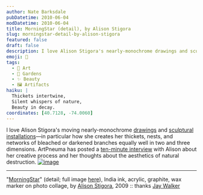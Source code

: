 ```yaml
---
author: Nate Barksdale
pubDatetime: 2010-06-04
modDatetime: 2010-06-04
title: MorningStar (detail), by Alison Stigora
slug: morningstar-detail-by-alison-stigora
featured: false
draft: false
description: I love Alison Stigora's nearly-monochrome drawings and sculptural installations that capture the beauty of natural destruction and transformation.
emoji: 🌿
tags:
  - 🎨 Art
  - 🌿 Gardens
  - ✨ Beauty
  - 🖼️ Artifacts
haiku: |
  Thickets intertwine,  
  Silent whispers of nature,  
  Beauty in decay.
coordinates: [40.7128, -74.0060]
---
```


I love Alison Stigora's moving nearly-monochrome [drawings](http://web.archive.org/web/20110819213642/http://alisonstigora.com/section/57557_Drawings.html) and [sculptural installations](http://web.archive.org/web/20110129043142/http://alisonstigora.com:80/section/57537_Sculpture_Installation.html)—in particular how she creates her thickets, nests, and networks of bleached or darkened branches equally well in two and three dimensions. ArtPneuma has posted a [ten-minute interview](http://www.youtube.com/user/ArtPneuma#p/u/2/GtNyIC6hy-s) with Alison about her creative process and her thoughts about the aesthetics of natural destruction. [![image](http://culture-making.com/media/MorningStar.jpg)](http://alisonstigora.com/artwork/1057110_MorningStar_detail.html)

---

"[MorningStar](https://www.google.com/search?q=%22MorningStar%22%20alisonstigora.com)" (detail; full image [here](https://www.google.com/search?q=%22here%22%20alisonstigora.com)), India ink, acrylic, graphite, wax marker on photo collage, by [Alison Stigora](http://web.archive.org/web/20130818131742/http://alisonstigora.com/home.html), 2009 :: thanks [Jay Walker](http://web.archive.org/web/20160505074701/http://jaywalkergallery.com/home.html)
